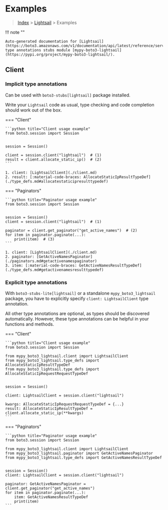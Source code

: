 # Examples

> [Index](../README.md) > [Lightsail](./README.md) > Examples

!!! note ""

    Auto-generated documentation for [Lightsail](https://boto3.amazonaws.com/v1/documentation/api/latest/reference/services/lightsail.html#Lightsail)
    type annotations stubs module [mypy-boto3-lightsail](https://pypi.org/project/mypy-boto3-lightsail/).

## Client

### Implicit type annotations

Can be used with `boto3-stubs[lightsail]` package installed.

Write your `Lightsail` code as usual,
type checking and code completion should work out of the box.


=== "Client"

    ```python title="Client usage example"
    from boto3.session import Session


    session = Session()

    client = session.client("lightsail")  # (1)
    result = client.allocate_static_ip()  # (2)
    ```

    1. client: [LightsailClient](./client.md)
    2. result: [:material-code-braces: AllocateStaticIpResultTypeDef](./type_defs.md#allocatestaticipresulttypedef) 



=== "Paginators"

    ```python title="Paginator usage example"
    from boto3.session import Session


    session = Session()
    client = session.client("lightsail")  # (1)

    paginator = client.get_paginator("get_active_names")  # (2)
    for item in paginator.paginate(...):
        print(item)  # (3)
    ```

    1. client: [LightsailClient](./client.md)
    2. paginator: [GetActiveNamesPaginator](./paginators.md#getactivenamespaginator)
    3. item: [:material-code-braces: GetActiveNamesResultTypeDef](./type_defs.md#getactivenamesresulttypedef) 




### Explicit type annotations

With `boto3-stubs-lite[lightsail]`
or a standalone `mypy_boto3_lightsail` package, you have to explicitly specify `client: LightsailClient` type annotation.

All other type annotations are optional, as types should be discovered automatically.
However, these type annotations can be helpful in your functions and methods.


=== "Client"

    ```python title="Client usage example"
    from boto3.session import Session

    from mypy_boto3_lightsail.client import LightsailClient
    from mypy_boto3_lightsail.type_defs import AllocateStaticIpResultTypeDef
    from mypy_boto3_lightsail.type_defs import AllocateStaticIpRequestRequestTypeDef


    session = Session()

    client: LightsailClient = session.client("lightsail")

    kwargs: AllocateStaticIpRequestRequestTypeDef = {...}
    result: AllocateStaticIpResultTypeDef = client.allocate_static_ip(**kwargs)
    ```



=== "Paginators"

    ```python title="Paginator usage example"
    from boto3.session import Session

    from mypy_boto3_lightsail.client import LightsailClient
    from mypy_boto3_lightsail.paginator import GetActiveNamesPaginator
    from mypy_boto3_lightsail.type_defs import GetActiveNamesResultTypeDef


    session = Session()
    client: LightsailClient = session.client("lightsail")

    paginator: GetActiveNamesPaginator = client.get_paginator("get_active_names")
    for item in paginator.paginate(...):
        item: GetActiveNamesResultTypeDef
        print(item)
    ```




